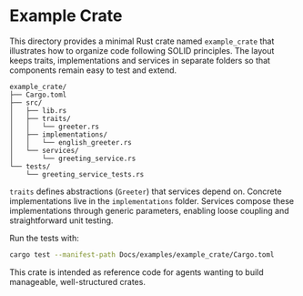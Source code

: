 # Example Crate

This directory provides a minimal Rust crate named `example_crate` that
illustrates how to organize code following SOLID principles.
The layout keeps traits, implementations and services in separate
folders so that components remain easy to test and extend.

```
example_crate/
├── Cargo.toml
├── src/
│   ├── lib.rs
│   ├── traits/
│   │   └── greeter.rs
│   ├── implementations/
│   │   └── english_greeter.rs
│   └── services/
│       └── greeting_service.rs
└── tests/
    └── greeting_service_tests.rs
```

`traits` defines abstractions (`Greeter`) that services depend on.
Concrete implementations live in the `implementations` folder. Services
compose these implementations through generic parameters, enabling loose
coupling and straightforward unit testing.

Run the tests with:

```bash
cargo test --manifest-path Docs/examples/example_crate/Cargo.toml
```

This crate is intended as reference code for agents wanting to build
manageable, well-structured crates.
